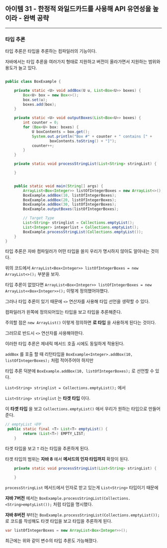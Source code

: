 ## 아이템 31 - 한정적 와일드카드를 사용해 API 유연성을 높이라 - 완벽 공략
---

### 타입 추론

타입 추론은 타입을 추론하는 컴파일러의 기능이다.

자바에서는 타입 추론을 여러가지 형태로 지원하고 버전이 올라가면서 지원하는 범위와 용도가 늘고 있다.

```java

public class BoxExample {

    private static <U> void addBox(U u, List<Box<U>> boxes) {
        Box<U> box = new Box<>();
        box.set(u);
        boxes.add(box);
    }

    private static <U> void outputBoxes(List<Box<U>> boxes) {
        int counter = 0;
        for (Box<U> box: boxes) {
            U boxContents = box.get();
            System.out.println("Box #" + counter + " contains [" +
                    boxContents.toString() + "]");
            counter++;
        }
    }

    private static void processStringList(List<String> stringList) {

    }


    public static void main(String[] args) {
        ArrayList<Box<Integer>> listOfIntegerBoxes = new ArrayList<>();
        BoxExample.addBox(10, listOfIntegerBoxes);
        BoxExample.addBox(20, listOfIntegerBoxes);
        BoxExample.addBox(30, listOfIntegerBoxes);
        BoxExample.outputBoxes(listOfIntegerBoxes);

        // Target Type
        List<String> stringlist = Collections.emptyList();
        List<Integer> integerlist = Collections.emptyList();
        BoxExample.processStringList(Collections.emptyList());
    }
}
```

타입 추론은 자바 컴파일러가 어떤 타입을 쓸지 우리가 명시하지 않아도 알아내는 것이다.

위의 코드에서 ``ArrayList<Box<Integer>> listOfIntegerBoxes = new ArrayList<>();`` 부분을 보자.
 
타입 추론이 없었다면 ``ArrayList<Box<Integer>> listOfIntegerBoxes = new ArrayList<<Box<Integer>>();`` 이렇게 정의했어야했다.

그러나 타입 추론이 있기 때문에 ``<>`` 연산자를 사용해 타입 선언을 생략할 수 있다.

컴파일러가 왼쪽에 정의되어있는 타입을 보고 타입을 추론해준다.

주의할 점은 ``new ArrayList()`` 이렇게 정의하면 __로 타입__ 을 사용하게 된다는 것이다.

그러므로 반드시 ``<>`` 연산자를 사용해야한다.

이러한 타입 추론은 제네릭 메서드 호출 시에도 동일하게 적용된다.

``addBox`` 를 호출 할 때 리턴타입을 ``BoxExample<Integer>.addBox(10, listOfIntegerBoxes);`` 처럼 적어주어야 하지만

타입 추론 덕분에 ``BoxExample.addBox(10, listOfIntegerBoxes);`` 로 선언할 수 있다.

``List<String> stringlist = Collections.emptyList();`` 에서

``List<String> stringlist`` 는 __타겟 타입__ 이다.

이 __타겟 타입__ 을 보고 ``Collections.emptyList()`` 애서 우리가 원하는 타입으로 만들어준다.

```java
// emptyList 내부
 public static final <T> List<T> emptyList() {
        return (List<T>) EMPTY_LIST;
    }

```

타겟 타입을 보고 ``T`` 라는 타입을 추론하게 된다.

타겟 타입의 범위는 __자바 8__ 에서 __메서드의 인자 타입까지__ 확장이 된다.

```java
    private static void processStringList(List<String> stringList) {

    }
```
``processStringList`` 메서드에서 인자로 받고 있는게 ``List<String>`` 타입이기 때문에

__자바 7버전__ 에서는 ``BoxExample.processStringList(Collections.<String>emptyList());`` 처럼 타입을 명시했다.

__자바 8버전__ 부터는 ``BoxExample.processStringList(Collections.emptyList());`` 로 코드를 작성해도 타겟 타입을 보고 타입을 추론하게 된다.

```java
var listOfIntegerBoxes = new ArrayList<Box<Integer>>();
```

최근에는 위와 같이 변수의 타입 추론도 가능해졌다.









